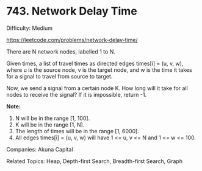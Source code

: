 # 743. Network Delay Time

Difficulty: Medium

https://leetcode.com/problems/network-delay-time/

There are N network nodes, labelled 1 to N.

Given times, a list of travel times as directed edges times[i] = (u, v, w), where u is the source node, v is the target node, and w is the time it takes for a signal to travel from source to target.

Now, we send a signal from a certain node K. How long will it take for all nodes to receive the signal? If it is impossible, return -1.

**Note:**
1. N will be in the range [1, 100].
2. K will be in the range [1, N].
3. The length of times will be in the range [1, 6000].
4. All edges times[i] = (u, v, w) will have 1 <= u, v <= N and 1 <= w <= 100.

Companies: Akuna Capital

Related Topics: Heap, Depth-first Search, Breadth-first Search, Graph
